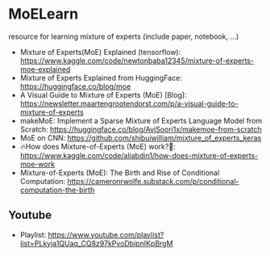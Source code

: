 # MoELearn
resource for learning mixture of experts (include paper, notebook, ...)


* Mixture of Experts(MoE) Explained (tensorflow): https://www.kaggle.com/code/newtonbaba12345/mixture-of-experts-moe-explained
*  Mixture of Experts Explained from HuggingFace: https://huggingface.co/blog/moe
*  A Visual Guide to Mixture of Experts (MoE) [Blog]: https://newsletter.maartengrootendorst.com/p/a-visual-guide-to-mixture-of-experts
*  makeMoE: Implement a Sparse Mixture of Experts Language Model from Scratch: https://huggingface.co/blog/AviSoori1x/makemoe-from-scratch
*  MoE on CNN: https://github.com/shibuiwilliam/mixture_of_experts_keras
*  🔥How does Mixture-of-Experts (MoE) work?🚀: https://www.kaggle.com/code/aliabdin1/how-does-mixture-of-experts-moe-work
*  Mixture-of-Experts (MoE): The Birth and Rise of Conditional Computation: https://cameronrwolfe.substack.com/p/conditional-computation-the-birth

## Youtube
* Playlist: https://www.youtube.com/playlist?list=PLkyja1QUaq_CQ8z97kPvoDbipnIKpBrgM

